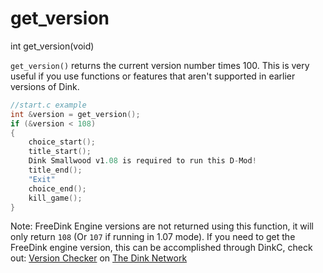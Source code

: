 # get_version

<Prototype>int get_version(void)</Prototype>

`get_version()` returns the current version number times 100. This is very useful if you use functions or features that aren't supported in earlier versions of Dink.

```c
//start.c example
int &version = get_version();
if (&version < 108)
{
    choice_start();
    title_start();
    Dink Smallwood v1.08 is required to run this D-Mod!
    title_end();
    "Exit"
    choice_end();
    kill_game();
}
```

Note: FreeDink Engine versions are not returned using this function, it will only return `108` (Or `107` if running in 1.07 mode). If you need to get the FreeDink engine version, this can be accomplished through DinkC, check out: [Version Checker](https://www.dinknetwork.com/file/version_checker/) on [The Dink Network](http://www.dinknetwork.com)
